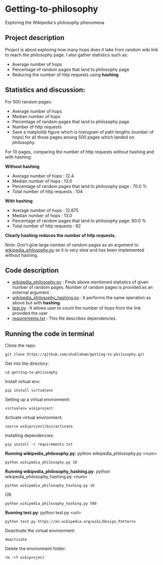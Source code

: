 # Getting-to-philosophy

Exploring the Wikipedia's philosophy phenomena 


## Project description

Project is about exploring how many hops does it take from random wiki link to reach the philosophy page. I also gather statistics such as: 

* Average number of hops 
* Percentage of random pages that land to philosophy page
* Reducing the number of http requests using **hashing**

## Statistics and discussion:

For 500 random pages:
* Average number of hops 
* Median number of hops
* Percentage of random pages that land to philosophy page
* Number of http requests
* Save a matplotlib figure which is histogram of path lengths (number of hops) for all those pages among 500 pages which landed on philosophy.

For 10 pages, comparing the number of http requests without hashing and with hashing:

**Without hashing**

* Average number of hops : 12.4
* Median number of hops : 13.0
* Percentage of random pages that land to philosophy page : 70.0 %
* Total number of http requests : 104

**With hashing**

* Average number of hops : 12.875
* Median number of hops : 13.0
* Percentage of random pages that land to philosophy page: 80.0 %
* Total number of http requests : 82

**Clearly hashing reduces the number of http requests**.

*Note:* Don't give large number of random pages as an argument to [wikipedia_philosophy.py](https://github.com/shuklaham/getting-to-philosophy/blob/master/wikipedia_philosophy.py) as it is very slow and has been implemented without hashing.

## Code description 

* [wikipedia_philosophy.py](https://github.com/shuklaham/getting-to-philosophy/blob/master/wikipedia_philosophy.py) : Finds above mentioned statistics of given number of random pages. Number of random pages is provided as an external argument.
* [wikipedia_philosophy_hashing.py](https://github.com/shuklaham/getting-to-philosophy/blob/master/wikipedia_philosophy_hashing.py) : It performs the same operation as above but with **hashing**
* [test.py](https://github.com/shuklaham/getting-to-philosophy/blob/master/test.py) : It allows user to count the number of hops from the link provided the user
* [requirements.txt](https://github.com/shuklaham/getting-to-philosophy/blob/master/requirements.txt) : This file describes dependencies.

## Running the code in terminal

Clone the repo:

```
git clone https://github.com/shuklaham/getting-to-philosophy.git
```

Get into the directory:

```
cd getting-to-philosophy
```

Install virtual env:

```
pip install virtualenv
```

Setting up a virtual environment:

```
virtualenv wikiproject
```

Activate virtual environment:

```
source wikiproject/bin/activate
```

Installing dependencies:

```
pip install -r requirements.txt
```

**Running wikipedia_philosophy.py**: python wikipedia_philosophy.py \<num\>

```
python wikipedia_philosophy.py 10
```

**Running wikipedia_philosophy_hashing.py**: python wikipedia_philosophy_hashing.py \<num\>

```
python wikipedia_philosophy_hashing.py 10
```

OR
```
python wikipedia_philosophy_hashing.py 500
```

**Running test.py**: python test.py \<url\>

```
python test.py https://en.wikipedia.org/wiki/Design_Patterns
```

Deactivate the virtual environment:

```
deactivate
```

Delete the environment folder:

```
rm -rf wikiproject
```